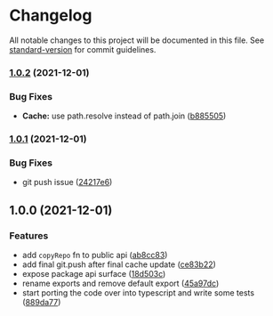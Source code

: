 # Changelog

All notable changes to this project will be documented in this file. See [standard-version](https://github.com/conventional-changelog/standard-version) for commit guidelines.

### [1.0.2](https://github.com/crcarrick/commitmnt/compare/v1.0.1...v1.0.2) (2021-12-01)


### Bug Fixes

* **Cache:** use path.resolve instead of path.join ([b885505](https://github.com/crcarrick/commitmnt/commit/b885505e20065c25b3de1cdf2c6c92833d64475f))

### [1.0.1](https://github.com/crcarrick/commitmnt/compare/v1.0.0...v1.0.1) (2021-12-01)


### Bug Fixes

* git push issue ([24217e6](https://github.com/crcarrick/commitmnt/commit/24217e67edf5a2e008406e0680714e8dbd0aac24))

## 1.0.0 (2021-12-01)


### Features

* add `copyRepo` fn to public api ([ab8cc83](https://github.com/crcarrick/commitmnt/commit/ab8cc83b78bdfabc9f96f5aa1e47bcf702821668))
* add final git.push after final cache update ([ce83b22](https://github.com/crcarrick/commitmnt/commit/ce83b22dd9816e5988213234ffe9d9f7b8422ec5))
* expose package api surface ([18d503c](https://github.com/crcarrick/commitmnt/commit/18d503cef7776f921c6e5b2961454c0010b59c2f))
* rename exports and remove default export ([45a97dc](https://github.com/crcarrick/commitmnt/commit/45a97dcfa56cae2385521485a677315380252eb7))
* start porting the code over into typescript and write some tests ([889da77](https://github.com/crcarrick/commitmnt/commit/889da77a22e87efa511b1a5e584672be77cee145))
